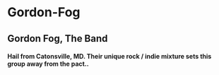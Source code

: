# Gordon-Fog

## Gordon Fog, The Band ##

#### Hail from Catonsville, MD. Their unique rock / indie mixture sets this group away from the pact.. ####
